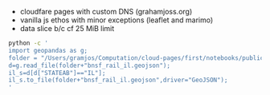 - cloudfare pages with custom DNS (grahamjoss.org)
- vanilla js ethos with minor exceptions (leaflet and marimo)
- data slice b/c cf 25 MiB limit
```zsh
python -c '
import geopandas as g;
folder = "/Users/gramjos/Computation/cloud-pages/first/notebooks/public/";
d=g.read_file(folder+"bnsf_rail_il.geojson");
il_s=d[d["STATEAB"]=="IL"];
il_s.to_file(folder+"bnsf_rail_il.geojson",driver="GeoJSON");
'
```
